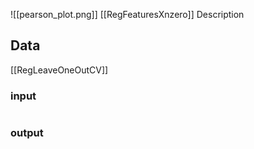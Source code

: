 ![[pearson_plot.png]]
[[RegFeaturesXnzero]]
Description
## Data
[[RegLeaveOneOutCV]]
### input
```

```
### output
```

```

